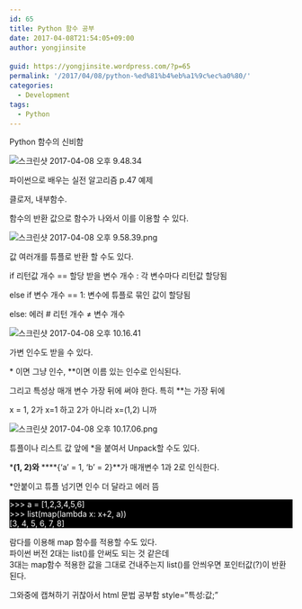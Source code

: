 ```yaml
---
id: 65
title: Python 함수 공부
date: 2017-04-08T21:54:05+09:00
author: yongjinsite

guid: https://yongjinsite.wordpress.com/?p=65
permalink: '/2017/04/08/python-%ed%81%b4%eb%a1%9c%ec%a0%80/'
categories:
  - Development
tags:
  - Python
---
```


Python 함수의 신비함

<img class="alignnone size-full wp-image-66" src="https://raw.githubusercontent.com/16Yongjin/16Yongjin.github.io/master/wp-content/uploads/2017/04/ec8aa4ed81aceba6b0ec83b7-2017-04-08-ec98a4ed9b84-9-48-34-e1491655817194.png" alt="스크린샷 2017-04-08 오후 9.48.34" width="1144" height="578" srcset="https://raw.githubusercontent.com/16Yongjin/16Yongjin.github.io/master/wp-content/uploads/2017/04/ec8aa4ed81aceba6b0ec83b7-2017-04-08-ec98a4ed9b84-9-48-34-e1491655817194.png 1144w, https://raw.githubusercontent.com/16Yongjin/16Yongjin.github.io/master/wp-content/uploads/2017/04/ec8aa4ed81aceba6b0ec83b7-2017-04-08-ec98a4ed9b84-9-48-34-e1491655817194-300x152.png 300w, https://raw.githubusercontent.com/16Yongjin/16Yongjin.github.io/master/wp-content/uploads/2017/04/ec8aa4ed81aceba6b0ec83b7-2017-04-08-ec98a4ed9b84-9-48-34-e1491655817194-768x388.png 768w, https://raw.githubusercontent.com/16Yongjin/16Yongjin.github.io/master/wp-content/uploads/2017/04/ec8aa4ed81aceba6b0ec83b7-2017-04-08-ec98a4ed9b84-9-48-34-e1491655817194-1024x517.png 1024w, https://raw.githubusercontent.com/16Yongjin/16Yongjin.github.io/master/wp-content/uploads/2017/04/ec8aa4ed81aceba6b0ec83b7-2017-04-08-ec98a4ed9b84-9-48-34-e1491655817194-1000x505.png 1000w, https://raw.githubusercontent.com/16Yongjin/16Yongjin.github.io/master/wp-content/uploads/2017/04/ec8aa4ed81aceba6b0ec83b7-2017-04-08-ec98a4ed9b84-9-48-34-e1491655817194-594x300.png 594w" sizes="(max-width: 1144px) 100vw, 1144px" />

파이썬으로 배우는 실전 알고리즘 p.47 예제

클로저, 내부함수.

함수의 반환 값으로 함수가 나와서 이를 이용할 수 있다.

<img class="alignnone size-full wp-image-78" src="https://raw.githubusercontent.com/16Yongjin/16Yongjin.github.io/master/wp-content/uploads/2017/04/ec8aa4ed81aceba6b0ec83b7-2017-04-08-ec98a4ed9b84-9-58-39.png" alt="스크린샷 2017-04-08 오후 9.58.39.png" width="418" height="396" srcset="https://raw.githubusercontent.com/16Yongjin/16Yongjin.github.io/master/wp-content/uploads/2017/04/ec8aa4ed81aceba6b0ec83b7-2017-04-08-ec98a4ed9b84-9-58-39.png 418w, https://raw.githubusercontent.com/16Yongjin/16Yongjin.github.io/master/wp-content/uploads/2017/04/ec8aa4ed81aceba6b0ec83b7-2017-04-08-ec98a4ed9b84-9-58-39-300x284.png 300w, https://raw.githubusercontent.com/16Yongjin/16Yongjin.github.io/master/wp-content/uploads/2017/04/ec8aa4ed81aceba6b0ec83b7-2017-04-08-ec98a4ed9b84-9-58-39-317x300.png 317w" sizes="(max-width: 418px) 100vw, 418px" /> 

값 여러개를 튜플로 반환 할 수도 있다.

if 리턴값 개수 == 할당 받을 변수 개수 : 각 변수마다 리턴값 할당됨

else if 변수 개수 == 1: 변수에 튜플로 묶인 값이 할당됨

else: 에러 # 리턴 개수 ≠ 변수 개수

<img class=" size-full wp-image-80 alignleft" src="https://raw.githubusercontent.com/16Yongjin/16Yongjin.github.io/master/wp-content/uploads/2017/04/ec8aa4ed81aceba6b0ec83b7-2017-04-08-ec98a4ed9b84-10-16-41.png" alt="스크린샷 2017-04-08 오후 10.16.41" width="770" height="340" srcset="https://raw.githubusercontent.com/16Yongjin/16Yongjin.github.io/master/wp-content/uploads/2017/04/ec8aa4ed81aceba6b0ec83b7-2017-04-08-ec98a4ed9b84-10-16-41.png 770w, https://raw.githubusercontent.com/16Yongjin/16Yongjin.github.io/master/wp-content/uploads/2017/04/ec8aa4ed81aceba6b0ec83b7-2017-04-08-ec98a4ed9b84-10-16-41-300x132.png 300w, https://raw.githubusercontent.com/16Yongjin/16Yongjin.github.io/master/wp-content/uploads/2017/04/ec8aa4ed81aceba6b0ec83b7-2017-04-08-ec98a4ed9b84-10-16-41-768x339.png 768w, https://raw.githubusercontent.com/16Yongjin/16Yongjin.github.io/master/wp-content/uploads/2017/04/ec8aa4ed81aceba6b0ec83b7-2017-04-08-ec98a4ed9b84-10-16-41-679x300.png 679w" sizes="(max-width: 770px) 100vw, 770px" /> 

가변 인수도 받을 수 있다.

\* 이면 그냥 인수, \**이면 이름 있는 인수로 인식된다.

그리고 특성상 매개 변수 가장 뒤에 써야 한다. 특히 **는 가장 뒤에

x = 1, 2가 x=1 하고 2가 아니라 x=(1,2) 니까

<img class=" size-full wp-image-81 alignleft" src="https://raw.githubusercontent.com/16Yongjin/16Yongjin.github.io/master/wp-content/uploads/2017/04/ec8aa4ed81aceba6b0ec83b7-2017-04-08-ec98a4ed9b84-10-17-06.png" alt="스크린샷 2017-04-08 오후 10.17.06.png" width="954" height="288" srcset="https://raw.githubusercontent.com/16Yongjin/16Yongjin.github.io/master/wp-content/uploads/2017/04/ec8aa4ed81aceba6b0ec83b7-2017-04-08-ec98a4ed9b84-10-17-06.png 954w, https://raw.githubusercontent.com/16Yongjin/16Yongjin.github.io/master/wp-content/uploads/2017/04/ec8aa4ed81aceba6b0ec83b7-2017-04-08-ec98a4ed9b84-10-17-06-300x91.png 300w, https://raw.githubusercontent.com/16Yongjin/16Yongjin.github.io/master/wp-content/uploads/2017/04/ec8aa4ed81aceba6b0ec83b7-2017-04-08-ec98a4ed9b84-10-17-06-768x232.png 768w, https://raw.githubusercontent.com/16Yongjin/16Yongjin.github.io/master/wp-content/uploads/2017/04/ec8aa4ed81aceba6b0ec83b7-2017-04-08-ec98a4ed9b84-10-17-06-800x242.png 800w" sizes="(max-width: 954px) 100vw, 954px" /> 

튜플이나 리스트 값 앞에 *을 붙여서 Unpack할 수도 있다.

***(1, 2)와** ****{&#8216;a&#8217; = 1, &#8216;b&#8217; = 2}**가 매개변수 1과 2로 인식한다.

*안붙이고 튜플 넘기면 인수 더 달라고 에러 뜸

<p style="color:white;background-color:black;">
  >>> a = [1,2,3,4,5,6]<br /> >>> list(map(lambda x: x+2, a))<br /> [3, 4, 5, 6, 7, 8]
</p>

람다를 이용해 map 함수를 적용할 수도 있다.  
파이썬 버전 2대는 list()를 안써도 되는 것 같은데  
3대는 map함수 적용한 값을 그대로 건내주는지 list()를 안씌우면 포인터값(?)이 반환된다.

그와중에 캡쳐하기 귀찮아서 html 문법 공부함 style=&#8221;특성:값;&#8221;